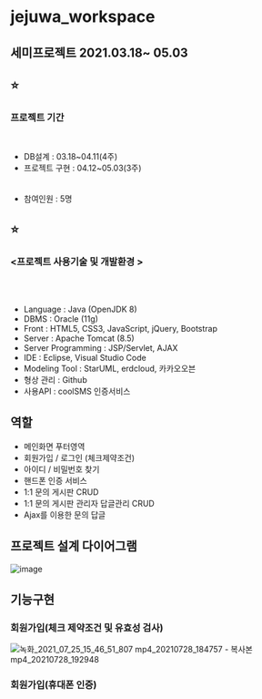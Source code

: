 # jejuwa_workspace

<h2>세미프로젝트 2021.03.18~ 05.03</h2>

## :star: <h3>프로젝트 기간</h3><br>
* DB설계 : 03.18~04.11(4주)<br>
* 프로젝트 구현 : 04.12~05.03(3주)<br><br><br>
* 참여인원 : 5명


## :star: <h3><프로젝트 사용기술 및 개발환경 ></h3><br><br>

* Language : Java (OpenJDK 8)
* DBMS : Oracle (11g)
* Front : HTML5, CSS3, JavaScript, jQuery, Bootstrap
* Server : Apache Tomcat (8.5)
* Server Programming : JSP/Servlet, AJAX
* IDE : Eclipse, Visual Studio Code
* Modeling Tool : StarUML, erdcloud, 카카오오븐
* 형상 관리 : Github
* 사용API : coolSMS 인증서비스

## 역할
* 메인화면 푸터영역
* 회원가입 / 로그인 (체크제약조건)
* 아이디 / 비밀번호 찾기 
* 핸드폰 인증 서비스
* 1:1 문의 게시판 CRUD
* 1:1 문의 게시판 관리자 답글관리 CRUD
* Ajax를 이용한 문의 답글
  
## 프로젝트 설계 다이어그램
  ![image](https://user-images.githubusercontent.com/74170717/127304419-7f42961c-7189-46b0-84e5-afca1644ff54.png)

## 기능구현 
 ### 회원가입(체크 제약조건 및 유효성 검사)
  
  ![녹화_2021_07_25_15_46_51_807 mp4_20210728_184757 - 복사본 mp4_20210728_192948](https://user-images.githubusercontent.com/74170717/127308709-df523947-18c7-4c12-9dde-f97835ae6520.gif)

 ### 회원가입(휴대폰 인증)


  
  
  
  
